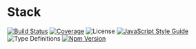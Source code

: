 # Stack
[![Build Status][travis-image]][travis-url] [![Coverage][coverage-image]][coverage-url] ![License][license-url] [![JavaScript Style Guide][code-style-image]][code-style-url] ![Type Definitions][type-definitions-url] [![Npm Version][npm-version-image]][npm-version-url]

[travis-image]: https://img.shields.io/travis/grainlogic/stack/master?style=flat-square&logo=travis-ci
[travis-url]: https://travis-ci.org/grainlogic/stack
[coverage-image]: https://img.shields.io/codecov/c/gh/grainlogic/stack?style=flat-square&logo=codecov
[coverage-url]: https://codecov.io/gh/grainlogic/stack
[code-style-image]: https://img.shields.io/badge/code_style-standard-brightgreen.svg?style=flat-square&logo=eslint
[code-style-url]: https://standardjs.com
[npm-version-image]: https://img.shields.io/npm/v/@grainlogic/stack?style=flat-square
[npm-version-url]: https://www.npmjs.com/package/@grainlogic/stack
[license-url]: https://img.shields.io/github/license/grainlogic/stack?style=flat-square
[type-definitions-url]: https://img.shields.io/npm/types/typescript?style=flat-square&logo=typescript
